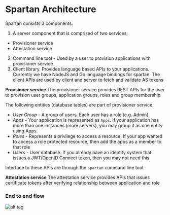 # Spartan Architecture

Spartan consists 3 components:

1. A server component that is comprised of two services: 

* Provisioner service
* Attestation service

2. Command line tool - Used by a user to provision applications with provisioner service
3. Client library. Provides language based APIs to your applications. Currently we have NodeJS and Go language bindings for spartan. The client APIs are used by client and server to fetch and validate AS tokens
 
**Provsioner service**
The provisioner service provides REST APIs for the user to provision user groups, application groups, roles and group membership

The following entities (database tables) are part of provisioner service:

* *User Group* - A group of users. Each user has a role (e.g. Admin).
* *Apps* - Your application is represented as `Apps`. If your application has more than one instances (more servers), you may group it as one entity using Apps. 
* *Roles* - Represents a privilege to access a resource. If your app wanted to access a role protected resource, then add the apps as a member to that role 
* *Users* - User database. If you already have an identity system that issues a JWT/OpenID Connect token, then you may not need this

Interface to these APIs are through the `spartan` command line tool. 

**Attestation service**
The attestation service provides APIs that issues certificate tokens after verifying relationship between application and role 
### End to end flow
![alt tag](https://git.corp.yahoo.com/rbinu/spartan/blob/master/doc/highlevel-flow.png)
